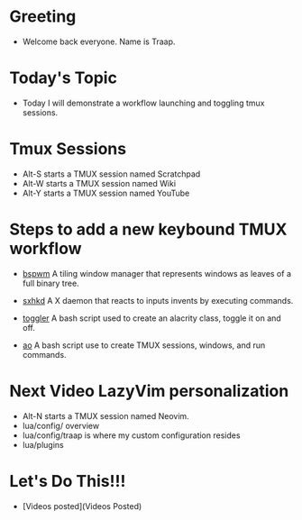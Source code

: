 # Greeting
  - Welcome back everyone.  Name is Traap.

# Today's Topic
  - Today I will demonstrate a workflow launching and toggling tmux sessions.

# Tmux Sessions
  - Alt-S starts a TMUX session named Scratchpad
  - Alt-W starts a TMUX session named Wiki
  - Alt-Y starts a TMUX session named YouTube

# Steps to add a new keybound TMUX workflow
  - [bspwm](https://github.com/baskerville/bspwm)
    A tiling window manager that represents windows as leaves of a full binary
    tree.

  - [sxhkd](https://github.com/baskerville/sxhkd)
    A X daemon that reacts to inputs invents by executing commands.

  - [toggler](https://github.com/Traap/dotfiles/blob/master/bash/bin/toggler)
    A bash script used to create an alacrity class, toggle it on and off.

  - [ao](https://github.com/Traap/dotfiles/blob/master/bash/bin/ao)
    A bash script use to create TMUX sessions, windows, and run commands.

# Next Video LazyVim personalization
  - Alt-N starts a TMUX session named Neovim.
  - lua/config/ overview
  - lua/config/traap is where my custom configuration resides
  - lua/plugins

# Let's Do This!!!
  - [Videos posted](Videos Posted)
